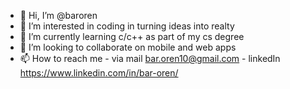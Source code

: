 - 👋 Hi, I’m @baroren
- 👀 I’m interested in coding in turning ideas into realty
- 🌱 I’m currently learning c/c++ as part of my cs degree
- 💞️ I’m looking to collaborate on mobile and web apps
- 📫 How to reach me - via mail bar.oren10@gmail.com 
                     - linkedIn https://www.linkedin.com/in/bar-oren/

<!---
baroren/baroren is a ✨ special ✨ repository because its `README.md` (this file) appears on your GitHub profile.
You can click the Preview link to take a look at your changes.
--->
